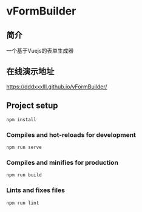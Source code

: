 # vFormBuilder

## 简介
一个基于Vuejs的表单生成器

## 在线演示地址
<a href="https://dddxxxlll.github.io/vFormBuilder/">https://dddxxxlll.github.io/vFormBuilder/</a>

## Project setup
```
npm install
```

### Compiles and hot-reloads for development
```
npm run serve
```

### Compiles and minifies for production
```
npm run build
```

### Lints and fixes files
```
npm run lint
```

